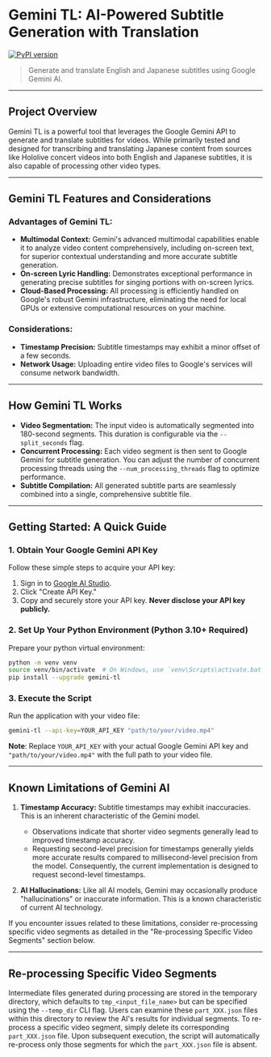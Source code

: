 # Gemini TL: AI-Powered Subtitle Generation with Translation

[![PyPI version](https://img.shields.io/pypi/v/gemini-tl)](https://pypi.org/project/gemini-tl)

> Generate and translate English and Japanese subtitles using Google Gemini AI.

---
## Project Overview
Gemini TL is a powerful tool that leverages the Google Gemini API to generate and translate subtitles for videos. While primarily tested and designed for transcribing and translating Japanese content from sources like Hololive concert videos into both English and Japanese subtitles, it is also capable of processing other video types.

---

## Gemini TL Features and Considerations

### Advantages of Gemini TL:
*   **Multimodal Context:** Gemini's advanced multimodal capabilities enable it to analyze video content comprehensively, including on-screen text, for superior contextual understanding and more accurate subtitle generation.
*   **On-screen Lyric Handling:** Demonstrates exceptional performance in generating precise subtitles for singing portions with on-screen lyrics.
*   **Cloud-Based Processing:** All processing is efficiently handled on Google's robust Gemini infrastructure, eliminating the need for local GPUs or extensive computational resources on your machine.

### Considerations:
*   **Timestamp Precision:** Subtitle timestamps may exhibit a minor offset of a few seconds.
*   **Network Usage:** Uploading entire video files to Google's services will consume network bandwidth.

---

## How Gemini TL Works
*   **Video Segmentation:** The input video is automatically segmented into 180-second segments. This duration is configurable via the `--split_seconds` flag.
*   **Concurrent Processing:** Each video segment is then sent to Google Gemini for subtitle generation. You can adjust the number of concurrent processing threads using the `--num_processing_threads` flag to optimize performance.
*   **Subtitle Compilation:** All generated subtitle parts are seamlessly combined into a single, comprehensive subtitle file.

---

## Getting Started: A Quick Guide

### 1. Obtain Your Google Gemini API Key
Follow these simple steps to acquire your API key:
1.  Sign in to [Google AI Studio](https://aistudio.google.com/app/apikey).
2.  Click "Create API Key."
3.  Copy and securely store your API key. **Never disclose your API key publicly.**

### 2. Set Up Your Python Environment (Python 3.10+ Required)
Prepare your python virtual environment:
```bash
python -m venv venv
source venv/bin/activate  # On Windows, use `venv\Scripts\activate.bat`
pip install --upgrade gemini-tl
```

### 3. Execute the Script
Run the application with your video file:
```bash
gemini-tl --api-key=YOUR_API_KEY "path/to/your/video.mp4"
```
**Note**: Replace `YOUR_API_KEY` with your actual Google Gemini API key and `"path/to/your/video.mp4"` with the full path to your video file.

---

## Known Limitations of Gemini AI

1.  **Timestamp Accuracy:** Subtitle timestamps may exhibit inaccuracies. This is an inherent characteristic of the Gemini model.
    *   Observations indicate that shorter video segments generally lead to improved timestamp accuracy.
    *   Requesting second-level precision for timestamps generally yields more accurate results compared to millisecond-level precision from the model. Consequently, the current implementation is designed to request second-level timestamps.

2.  **AI Hallucinations:** Like all AI models, Gemini may occasionally produce "hallucinations" or inaccurate information. This is a known characteristic of current AI technology.

If you encounter issues related to these limitations, consider re-processing specific video segments as detailed in the "Re-processing Specific Video Segments" section below.

---

## Re-processing Specific Video Segments
Intermediate files generated during processing are stored in the temporary directory, which defaults to `tmp_<input_file_name>` but can be specified using the `--temp_dir` CLI flag. Users can examine these `part_XXX.json` files within this directory to review the AI's results for individual segments. To re-process a specific video segment, simply delete its corresponding `part_XXX.json` file. Upon subsequent execution, the script will automatically re-process only those segments for which the `part_XXX.json` file is absent.

